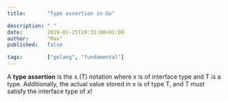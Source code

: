 ```yaml
---
title:       "Type assertion in Go"

description: " "
date:        2019-01-25T19:31:00+01:00
author:      "Max"
published:   false

tags:        ["golang", "fundamental"]
---
```


A **type assertion** is the x.(T) notation where x is of interface type and T is a type. Additionally, the actual value stored in x is of type T, and T must satisfy the interface type of x!
